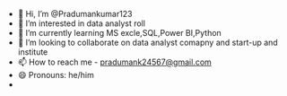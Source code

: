 - 👋 Hi, I’m @Pradumankumar123
- 👀 I’m interested in data analyst roll
- 🌱 I’m currently learning MS excle,SQL,Power BI,Python
- 💞️ I’m looking to collaborate on data analyst comapny and start-up and institute
- 📫 How to reach me - pradumank24567@gmail.com
- 😄 Pronouns: he/him
- 

<!---
Pradumankumar123/Pradumankumar123 is a ✨ special ✨ repository because its `README.md` (this file) appears on your GitHub profile.
You can click the Preview link to take a look at your changes.
--->
